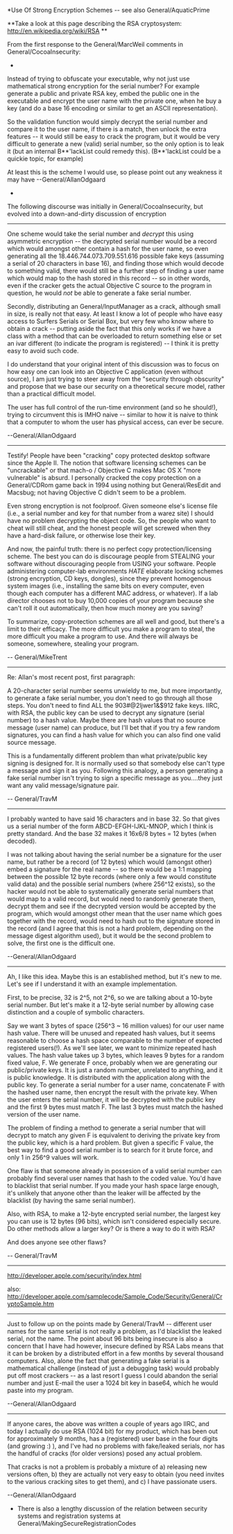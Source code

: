 

*Use Of Strong Encryption Schemes -- see also General/AquaticPrime

**Take a look at this page describing the RSA cryptosystem: http://en.wikipedia.org/wiki/RSA **

From the first response to the General/MarcWeil comments in General/CocoaInsecurity:

*
Instead of trying to obfuscate your executable, why not just use mathematical strong encryption for the serial number? For example generate a public and private RSA key, embed the public one in the executable and encrypt the user name with the private one, when he buy a key (and do a base 16 encoding or similar to get an ASCII representation).

So the validation function would simply decrypt the serial number and compare it to the user name, if there is a match, then unlock the extra features -- it would still be easy to crack the program, but it would be very difficult to generate a new (valid) serial number, so the only option is to leak it (but an internal B**'lackList could remedy this).
 (B**'lackList could be a quickie topic, for example)

At least this is the scheme I would use, so please point out any weakness it may have --General/AllanOdgaard

*

The following discourse was initially in General/CocoaInsecurity, but evolved into a down-and-dirty discussion of encryption

----

One scheme would take the serial number and *decrypt* this using asymmetric encryption -- the decrypted serial number would be a record which would amongst other contain a hash for the user name, so even generating all the 18.446.744.073.709.551.616 possible fake keys (assuming a serial of 20 characters in base 16), and finding those which would decode to something valid, there would still be a further step of finding a user name which would map to the hash stored in this record -- so in other words, even if the cracker gets the actual Objective C source to the program in question, he would *not* be able to generate a fake serial number.

Secondly, distributing an General/InputManager as a crack, although small in size, is really not that easy. At least I know a lot of people who have easy access to Surfers Serials or Serial Box, but very few who know where to obtain a crack -- putting aside the fact that this only works if we have a class with a method that can be overloaded to return something else or set an ivar different (to indicate the program is registered) -- I think it is pretty easy to avoid such code.

I do understand that your original intent of this discussion was to focus on how easy one can look into an Objective C application (even without source), I am just trying to steer away from the "security through obscurity" and propose that we base our security on a theoretical secure model, rather than a practical difficult model.

The user has full control of the run-time environment (and so he should!), trying to circumvent this is IMHO naive -- similar to how it is naive to think that a computer to whom the user has physical access, can ever be secure.

--General/AllanOdgaard

----

Testify! People have been "cracking" copy protected desktop software since the Apple II. The notion that software licensing schemes can be "uncrackable" or that mach-o / Objective C makes Mac OS X "more vulnerable" is absurd. I personally cracked the copy protection on a General/CDRom game back in 1994 using nothing but General/ResEdit and Macsbug; not having Objective C didn't seem to be a problem. 

Even strong encryption is not foolproof. Given someone else's license file (i.e., a serial number and key for that number from a warez site) I should have no problem decrypting the object code. So, the people who want to cheat will still cheat, and the honest people will get screwed when they have a hard-disk failure, or otherwise lose their key. 

And now, the painful truth: there is no perfect copy protection/licensing scheme. The best you can do is discourage people from STEALING your software without discouraging people from USING your software. People administering computer-lab environments *HATE* elaborate locking schemes (strong encryption, CD keys, dongles), since they prevent homogenous system images (i.e., installing the same bits on every computer, even though each computer has a different MAC address, or whatever). If a lab director chooses not to buy 10,000 copies of your program because she can't roll it out automatically, then how much money are you saving? 

To summarize, copy-protection schemes are all well and good, but there's a limit to their efficacy. The more difficult you make a program to steal, the more difficult you make a program to use. And there will always be someone, somewhere, stealing your program.

-- General/MikeTrent

----

Re: Allan's most recent post, first paragraph:

A 20-character serial number seems unwieldy to me, but more importantly, to generate a fake serial number, you don't need to go through all those steps. You don't need to find ALL the 903#@2ljwer1&$912 fake keys. IIRC, with RSA, the public key can be used to decrypt any signature (serial number) to a hash value. Maybe there are hash values that no source message (user name) can produce, but I'll bet that if you try a few random signatures, you can find a hash value for which you can also find one valid source message.

This is a fundamentally different problem than what private/public key signing is designed for. It is normally used so that somebody else can't type a message and sign it as you. Following this analogy, a person generating a fake serial number isn't trying to sign a specific message as you....they just want any valid message/signature pair.

-- General/TravM

----

I probably wanted to have said 16 characters and in base 32. So that gives us a serial number of the form ABCD-EFGH-IJKL-MNOP, which I think is pretty standard. And the base 32 makes it 16x6/8 bytes = 12 bytes (when decoded).

I was not talking about having the serial number be a signature for the user name, but rather be a record (of 12 bytes) which would (amongst other) embed a signature for the real name -- so there would be a 1:1 mapping between the possible 12 byte records (where only a few would constitute valid data) and the possible serial numbers (where 256^12 exists), so the hacker would not be able to systematically generate serial numbers that would map to a valid record, but would need to randomly generate them, decrypt them and see if the decrypted version would be accepted by the program, which would amongst other mean that the user name which goes together with the record, would need to hash out to the signature stored in the record (and I agree that this is not a hard problem, depending on the message digest algorithm used), but it would be the second problem to solve, the first one is the difficult one.

--General/AllanOdgaard

----

Ah, I like this idea. Maybe this is an established method, but it's new to me. Let's see if I understand it with an example implementation.

First, to be precise, 32 is 2^5, not 2^6, so we are talking about a 10-byte serial number. But let's make it a 12-byte serial number by allowing case distinction and a couple of symbolic characters.

Say we want 3 bytes of space (256^3 ~ 16 million values) for our user name hash value. There will be unused and repeated hash values, but it seems reasonable to choose a hash space comparable to the number of expected registered users(!). As we'll see later, we want to minimize repeated hash values. The hash value takes up 3 bytes, which leaves 9 bytes for a random fixed value, F. We generate F once, probably when we are generating our public/private keys. It is just a random number, unrelated to anything, and it is public knowledge. It is distributed with the application along with the public key. To generate a serial number for a user name, concatenate F with the hashed user name, then encrypt the result with the private key. When the user enters the serial number, it will be decrypted with the public key and the first 9 bytes must match F. The last 3 bytes must match the hashed version of the user name.

The problem of finding a method to generate a serial number that will decrypt to match any given F is equivalent to deriving the private key from the public key, which is a hard problem. But given a specific F value, the best way to find a good serial number is to search for it brute force, and only 1 in 256^9 values will work.

One flaw is that someone already in possesion of a valid serial number can probably find several user names that hash to the coded value. You'd have to blacklist that serial number. If you made your hash space large enough, it's unlikely that anyone other than the leaker will be affected by the blacklist (by having the same serial number).

Also, with RSA, to make a 12-byte encrypted serial number, the largest key you can use is 12 bytes (96 bits), which isn't considered especially secure. Do other methods allow a larger key? Or is there a way to do it with RSA?

And does anyone see other flaws?

-- General/TravM

----

http://developer.apple.com/security/index.html

also: http://developer.apple.com/samplecode/Sample_Code/Security/General/CryptoSample.htm

----

Just to follow up on the points made by General/TravM -- different user names for the same serial is not really a problem, as I'd blacklist the leaked serial, not the name. The point about 96 bits being insecure is also a concern that I have had however, insecure defined by RSA Labs means that it can be broken by a distributed effort in a few months by several thousand computers. Also, alone the fact that generating a fake serial is a mathematical challenge (instead of just a debugging task) would probably put off most crackers --  as a last resort I guess I could abandon the serial number and just E-mail the user a 1024 bit key in base64, which he would paste into my program.

--General/AllanOdgaard

----

If anyone cares, the above was written a couple of years ago IIRC, and today I actually do use RSA (1024 bit) for my product, which has been out for approximately 9 months, has a (registered) user base in the four digits (and growing :) ), and I've had no problems with fake/leaked serials, nor has the handful of cracks (for older versions) posed any actual problem.

That cracks is not a problem is probably a mixture of a) releasing new versions often, b) they are actually not very easy to obtain (you need invites to the various cracking sites to get them), and c) I have passionate users.

--General/AllanOdgaard

* There is also a lengthy discussion of the relation between security systems and registration systems at General/MakingSecureRegistrationCodes